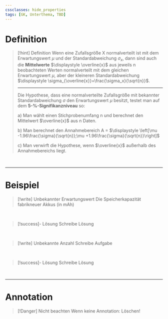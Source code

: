 ```yaml
---
cssclasses: hide_properties
tags: [GK, Unterthema, TBD]
---
```


# Definition

>[!hint] Definition
>Wenn eine Zufallsgröße X normalverteilt ist mit dem Erwartungswert $\mu$ und der Standardabweichung $\sigma_x$, dann sind auch die **Mittelwerte** $\displaystyle \overline{x}$ aus jeweils n beobachteten Werten normalverteilt mit dem gleichen Erwartungswert $\mu$, aber der kleineren Standardabweichung $\displaystyle \sigma_{\overline{x}}=\frac{\sigma_x}{\sqrt{n}}$.
>
>---
>
>Die Hypothese, dass eine normalverteilte Zufallsgröße mit bekannter Standardabweichung $\sigma$ den Erwartungswert $\mu$ besitzt, testet man auf dem **5-%-Signifikanzniveau** so:
>
>a) 
>Man wählt einen Stichprobenumfang n und berechnet den Mittelwert $\overline{x}$ aus n Daten.
>
>b)
>Man berechnet den Annahmebereich A = $\displaystyle \left[\mu -1.96\frac{\sigma}{\sqrt{n}};\mu +1.96\frac{\sigma}{\sqrt{n}}\right]$
>
>c)
>Man verwirft die Hypothese, wenn $\overline{x}$ außerhalb des Annahmebereichs liegt.

<br>

___
# Beispiel

>[!write] Unbekannter Erwartungswert
>Die Speicherkapazität fabrikneuer Akkus (in mAh)

<br>

>[!success]- Lösung
>Schreibe Lösung

<br>

>[!write] Unbekannte Anzahl
>Schreibe Aufgabe 

<br>

>[!success]- Lösung
>Schreibe Lösung

<br>

___
# Annotation

>[!Danger] Nicht beachten
>Wenn keine Annotation: Löschen!